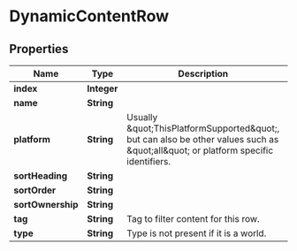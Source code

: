 

# DynamicContentRow


## Properties

Name | Type | Description | Notes
------------ | ------------- | ------------- | -------------
**index** | **Integer** |  |  [optional]
**name** | **String** |  | 
**platform** | **String** | Usually \&quot;ThisPlatformSupported\&quot;, but can also be other values such as \&quot;all\&quot; or platform specific identifiers. | 
**sortHeading** | **String** |  | 
**sortOrder** | **String** |  | 
**sortOwnership** | **String** |  | 
**tag** | **String** | Tag to filter content for this row. |  [optional]
**type** | **String** | Type is not present if it is a world. |  [optional]



